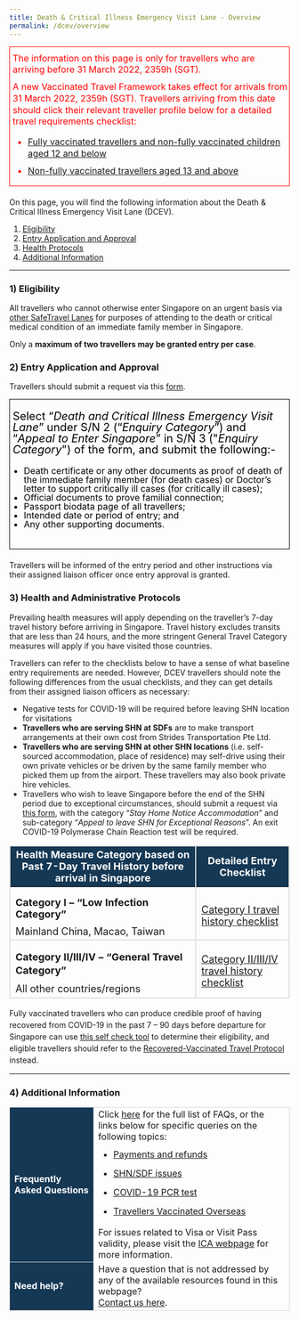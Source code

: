 ```yaml
---
title: Death & Critical Illness Emergency Visit Lane - Overview
permalink: /dcev/overview
---
```


<div style="padding-left: 5px; margin-bottom:20px; font-size:16px; line-height:1.0; color:red; border-style: solid; border-width: 1px;">
	<p style="font-size:16px; margin-top:10px; margin-bottom:0px;line-height:1.3; color:red;">The information on this page is only for travellers who are arriving before 31 March 2022, 2359h (SGT).</p>
	<p style="font-size:16px; margin-top:10px; margin-bottom:0px;line-height:1.3; color:red;">A new Vaccinated Travel Framework takes effect for arrivals from 31 March 2022, 2359h (SGT). Travellers arriving from this date should click their relevant traveller profile below for a detailed travel requirements checklist:
	<ol style="list-style-type:disc;">
		<li style="font-size:16px; margin-top:10px; margin-bottom:0px;line-height:1.3; color:red;"><a href="/arriving/general-travel/fully-vaccinated" target="_blank">Fully vaccinated travellers and non-fully vaccinated children aged 12 and below</a></li>
			<li style="font-size:16px; margin-top:10px; margin-bottom:0px;line-height:1.3; color:red;"><a href="/arriving/general-travel/non-fully-vaccinated" target="_blank">Non-fully vaccinated travellers aged 13 and above</a></li>
	</ol>
	</p>
	</div>


On this page, you will find the following information about the Death & Critical Illness Emergency Visit Lane (DCEV).

<ol style="list-style-type:decimal;">
	<li><a href="#eligibility">Eligibility</a></li>
	<li><a href="#entry">Entry Application and Approval</a></li>
	<li><a href="#protocols">Health Protocols</a></li>
	<li><a href="#additional-info">Additional Information</a></li>
</ol>

---


<div id="eligibility"></div>


### 1) Eligibility

All travellers who cannot otherwise enter Singapore on an urgent basis via <a href="/arriving/overview" target="_blank">other SafeTravel Lanes</a> for purposes of attending to the death or critical medical condition of an immediate family member in Singapore.

Only a <b>maximum of two travellers may be granted entry per case</b>.


<div id="entry"></div>

### 2) Entry Application and Approval

Travellers should submit a request via this <a href="https://form.gov.sg/60e693e777fd6b00111885d5" target="_blank">form</a>.

<div style="padding-left: 5px; padding-bottom: 20px; margin-bottom:20px; font-size:16px; line-height:1.0; color:black; border-style: solid; border-width: 1px;">

<p style="margin-top: 20px; font-size: 20px;">Select “<i>Death and Critical Illness Emergency Visit Lane</i>” under S/N 2 (“<i>Enquiry Category</i>”) and “<i>Appeal to Enter Singapore</i>” in S/N 3 ("<i>Enquiry Category</i>") of the form, and submit the following:-</p>

<ol style="padding-left: 20px; list-style-type:disc;">
	<li>Death certificate or any other documents as proof of death of the immediate family member (for death cases) or Doctor’s letter to support critically ill cases (for critically ill cases);</li>
	<li>Official documents to prove familial connection;</li>
	<li>Passport biodata page of all travellers;</li>
	<li>Intended date or period of entry; and</li>
	<li>Any other supporting documents.</li>
</ol>
</div>

Travellers will be informed of the entry period and other instructions via their assigned liaison officer once entry approval is granted.


<div id="protocols"></div>

### 3) Health and Administrative Protocols

Prevailing health measures will apply depending on the traveller’s 7-day travel history before arriving in Singapore. Travel history excludes transits that are less than 24 hours, and the more stringent General Travel Category measures will apply if you have visited those countries.

Travellers can refer to the checklists below to have a sense of what baseline entry requirements are needed. However, DCEV travellers should note the following differences from the usual checklists, and they can get details from their assigned liaison officers as necessary: 

<ol style="list-style-type:disc;">
<li>Negative tests for COVID-19 will be required before leaving SHN location for visitations</li>
	<li><b>Travellers who are serving SHN at SDFs</b> are to make transport arrangements at their own cost from Strides Transportation Pte Ltd.</li>
	<li><b>Travellers who are serving SHN at other SHN locations</b> (i.e. self-sourced accommodation, place of residence) may self-drive using their own private vehicles or be driven by the same family member who picked them up from the airport. These travellers may also book private hire vehicles.</li> 
<li>Travellers who wish to leave Singapore before the end of the SHN period due to exceptional circumstances, should submit a request via <a href="https://go.gov.sg/sto-enquiry" target="_blank">this form</a>, with the category “<i>Stay Home Notice Accommodation</i>” and sub-category “<i>Appeal to leave SHN for Exceptional Reasons</i>”. An exit COVID-19 Polymerase Chain Reaction test will be required.</li>
</ol>

<table>
  <thead>
    <tr>
     <th style="margin-top:0px; margin-bottom:0px; font-size:18px;border-left:2px solid #E0E0E0;border-right:2px solid #E0E0E0;border-top:2px solid #E0E0E0; background-color:#153854; color:white;"><b>Health Measure Category based on Past 7-Day Travel History before arrival in Singapore</b></th>
	    <th style="margin-top:0px; margin-bottom:0px; font-size:18px;border-right:2px solid #E0E0E0;border-top:2px solid #E0E0E0; background-color:#153854; color:white;"><b>Detailed Entry Checklist</b></th>
    </tr>
  </thead>
  <tbody>
	     <tr>
      <td style="margin-top:0px; margin-bottom:0px; font-size:18px;border-bottom:2px solid #E0E0E0;border-left:2px solid #E0E0E0;border-right:2px solid #E0E0E0;"><p style="margin-top:15px; margin-bottom:0px; font-size:18px; vertical-align:middle;"><b>Category I – “Low Infection Category”</b></p>
				<p style="margin-top:10px; margin-bottom:0px; font-size:18px; vertical-align:middle;">Mainland China, Macao, Taiwan</p>
</td>
      <td style="margin-top: 0px; margin-bottom:0px; font-size:18px;border-right:2px solid #E0E0E0; border-bottom:2px solid #E0E0E0;border-left:2px solid #E0E0E0;"><p style="margin-top:10px; margin-bottom:0px; font-size:18px; vertical-align:middle;"><a href="/travel-checklist/category-1" target="_blank">Category I travel history checklist</a></p>				 </td>
    </tr>
		 <tr>
      <td style="margin-top:0px; margin-bottom:0px; font-size:18px;border-bottom:2px solid #E0E0E0;border-left:2px solid #E0E0E0;border-right:2px solid #E0E0E0;"><p style="margin-top:15px; margin-bottom:0px; font-size:18px; vertical-align:middle; line-height: 1.35;"><b>Category II/III/IV – “General Travel Category”</b></p>
<p style="margin-top:10px; margin-bottom:0px; font-size:18px; vertical-align:middle;">All other countries/regions</p></td>
      <td style="margin-top:0px; margin-bottom:0px; font-size:18px;border-right:2px solid #E0E0E0; border-bottom:2px solid #E0E0E0;border-left:2px solid #E0E0E0;"><p style="margin-top:10px; margin-bottom:0px; font-size:18px; vertical-align:middle;"><a href="/travel-checklist/category-2-3-4" target="_blank">Category II/III/IV travel history checklist</a></p>				</td>
    </tr>
	</tbody>
	</table>

<p style="margin-bottom:10px; line-height:1.5;">Fully vaccinated travellers who can produce credible proof of having recovered from COVID-19 in the past 7 – 90 days before departure for Singapore can use <a href="https://go.gov.sg/recovered-traveller-checker" target="_blank">this self check tool</a> to determine their eligibility, and eligible travellers should refer to the <a href="/vaccinated-recovered" target="_blank">Recovered-Vaccinated Travel Protocol</a> instead.</p>

---

<div id="additional-info"></div>

### 4) Additional Information

<table>
<tr>
<td style="font-size:16px;border-left:1px solid #D8D8D8;border-bottom:1px solid #D8D8D8; border-right:1px solid #D8D8D8; border-top: 1px solid #D8D8D8; background-color:#153855; color:white;"><b>Frequently Asked Questions</b></td>
<td style="font-size:16px;border-right:1px solid #D8D8D8; border-top: 1px solid #D8D8D8;">Click <a href="/faq">here</a> for the full list of FAQs, or the links below for specific queries on the following topics:
<ul style="margin-top:0px; list-style-type: disc;">
<li style="font-size:16px; margin-top:10px; margin-bottom:0px; line-height:1.5;"><a href="/faq#payments">Payments and refunds</a></li>
<li style="font-size:16px; margin-top:10px; margin-bottom:0px; line-height:1.5;"><a href="/faq#shnsdf">SHN/SDF issues</a></li>
<li style="font-size:16px; margin-top:10px; margin-bottom:0px; line-height:1.5;"><a href="/faq#pcrtest">COVID-19 PCR test</a></li>
<li style="font-size:16px; margin-top:10px; margin-bottom:0px; line-height:1.5;"><a href="/health/vtsg">Travellers Vaccinated Overseas</a></li>
</ul>
For issues related to Visa or Visit Pass validity, please visit the <a href="https://www.ica.gov.sg/enter-depart/entry_requirements/visa_requirements">ICA webpage</a> for more information.
 </td>
</tr>
<tr>
<td style="font-size:16px;border-left:1px solid #D8D8D8;border-bottom:1px solid #D8D8D8; border-right:1px solid #D8D8D8; background-color:#153855; color:white;"><b>Need help?</b></td>
<td style="font-size:16px;border-right:1px solid #D8D8D8; border-bottom:1px solid #D8D8D8;">Have a question that is not addressed by any of the available resources found in this webpage?<br/><a href="https://go.gov.sg/sto-enquiry">Contact us here</a>.
 </td>
</tr>
</table>
